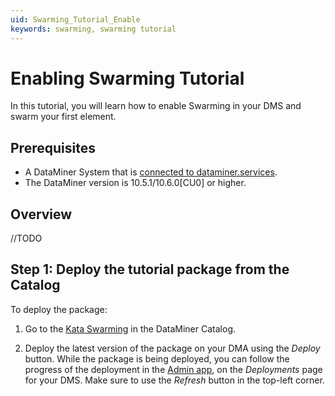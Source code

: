 ```yaml
---
uid: Swarming_Tutorial_Enable
keywords: swarming, swarming tutorial
---
```


# Enabling Swarming Tutorial

In this tutorial, you will learn how to enable Swarming in your DMS and swarm your first element.

## Prerequisites

- A DataMiner System that is [connected to dataminer.services](https://docs.dataminer.services/user-guide/Cloud_Platform/Connecting_to_cloud/Connecting_your_DataMiner_System_to_the_cloud.html).
- The DataMiner version is 10.5.1/10.6.0[CU0] or higher.

## Overview

//TODO

## Step 1: Deploy the tutorial package from the Catalog

To deploy the package:

1. Go to the [Kata Swarming](https://catalog.dataminer.services/details/b087dd80-8a62-4ef0-9321-76964ac4e039) in the DataMiner Catalog.

1. Deploy the latest version of the package on your DMA using the *Deploy* button.
While the package is being deployed, you can follow the progress of the deployment in the [Admin app](xref:Accessing_the_Admin_app), on the *Deployments* page for your DMS. Make sure to use the *Refresh* button in the top-left corner.
